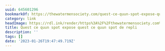 ```yaml
---
uuid: 645601296
bookmarkOf: https://thewatermensociety.com/quest-ce-quun-spot-expose-quest-ce-quun-spot-de-repli/
category: link
headImage: https://rdl.ink/render/https%3A%2F%2Fthewatermensociety.com%2Fquest-ce-quun-spot-expose-quest-ce-quun-spot-de-repli%2F
title: Quest ce quun spot expose quest ce quun spot de repli
description: ''
tags: []
date: '2023-01-26T19:47:49.719Z'
---
```



